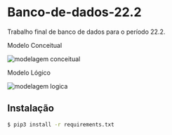 # Banco-de-dados-22.2

Trabalho final de banco de dados para o período 22.2.

Modelo Conceitual

![modelagem conceitual ](https://user-images.githubusercontent.com/79494392/208329561-4c91c16e-20d1-4f5b-9448-043405d02dd2.png)

Modelo Lógico

![modelagem logica](https://user-images.githubusercontent.com/79494392/208329578-45c09cd4-817b-4298-a131-c24ed8e0a677.png)

## Instalação

```sh
$ pip3 install -r requirements.txt
```
